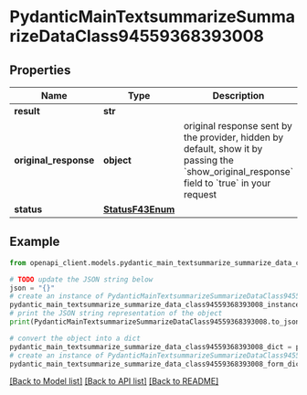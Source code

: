 # PydanticMainTextsummarizeSummarizeDataClass94559368393008


## Properties

Name | Type | Description | Notes
------------ | ------------- | ------------- | -------------
**result** | **str** |  | 
**original_response** | **object** | original response sent by the provider, hidden by default, show it by passing the &#x60;show_original_response&#x60; field to &#x60;true&#x60; in your request | [optional] 
**status** | [**StatusF43Enum**](StatusF43Enum.md) |  | 

## Example

```python
from openapi_client.models.pydantic_main_textsummarize_summarize_data_class94559368393008 import PydanticMainTextsummarizeSummarizeDataClass94559368393008

# TODO update the JSON string below
json = "{}"
# create an instance of PydanticMainTextsummarizeSummarizeDataClass94559368393008 from a JSON string
pydantic_main_textsummarize_summarize_data_class94559368393008_instance = PydanticMainTextsummarizeSummarizeDataClass94559368393008.from_json(json)
# print the JSON string representation of the object
print(PydanticMainTextsummarizeSummarizeDataClass94559368393008.to_json())

# convert the object into a dict
pydantic_main_textsummarize_summarize_data_class94559368393008_dict = pydantic_main_textsummarize_summarize_data_class94559368393008_instance.to_dict()
# create an instance of PydanticMainTextsummarizeSummarizeDataClass94559368393008 from a dict
pydantic_main_textsummarize_summarize_data_class94559368393008_form_dict = pydantic_main_textsummarize_summarize_data_class94559368393008.from_dict(pydantic_main_textsummarize_summarize_data_class94559368393008_dict)
```
[[Back to Model list]](../README.md#documentation-for-models) [[Back to API list]](../README.md#documentation-for-api-endpoints) [[Back to README]](../README.md)


